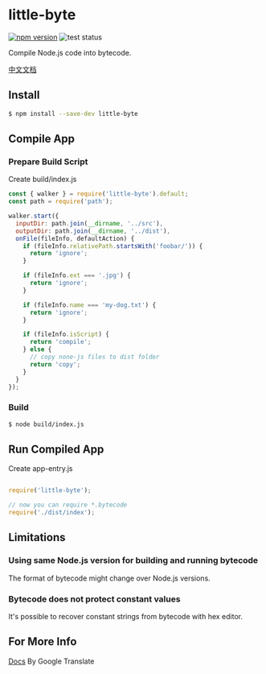 # little-byte

[![npm version](https://badge.fury.io/js/little-byte.svg)](https://www.npmjs.com/package/little-byte)
![test status](https://github.com/nihiue/little-byte/actions/workflows/test.yaml/badge.svg)

Compile Node.js code into bytecode.

[中文文档](./README.zhCN.md)

## Install

```bash
$ npm install --save-dev little-byte
```

## Compile App

### Prepare Build Script

Create build/index.js

```javascript
const { walker } = require('little-byte').default;
const path = require('path');

walker.start({
  inputDir: path.join(__dirname, '../src'),
  outputDir: path.join(__dirname, '../dist'),
  onFile(fileInfo, defaultAction) {
    if (fileInfo.relativePath.startsWith('foobar/')) {
      return 'ignore';
    }

    if (fileInfo.ext === '.jpg') {
      return 'ignore';
    }

    if (fileInfo.name === 'my-dog.txt') {
      return 'ignore';
    }

    if (fileInfo.isScript) {
      return 'compile';
    } else {
      // copy none-js files to dist folder
      return 'copy';
    }
  }
});
```

### Build

```bash
$ node build/index.js
```

## Run Compiled App

Create app-entry.js

```javascript

require('little-byte');

// now you can require *.bytecode
require('./dist/index');

```

## Limitations

### Using same Node.js version for building and running bytecode

The format of bytecode might change over Node.js versions.

### Bytecode does not protect constant values

It's possible to recover constant strings from bytecode with hex editor.


## For More Info

[Docs](https://translate.google.com/translate?js=n&sl=chinese&tl=en&u=https://github.com/Nihiue/little-byte-demo) By Google Translate

